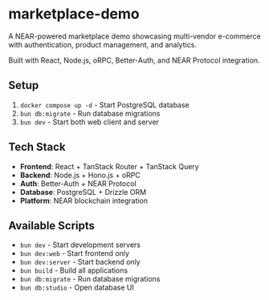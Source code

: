 # marketplace-demo

A NEAR-powered marketplace demo showcasing multi-vendor e-commerce with authentication, product management, and analytics.

Built with React, Node.js, oRPC, Better-Auth, and NEAR Protocol integration.

## Setup

1. `docker compose up -d` - Start PostgreSQL database
2. `bun db:migrate` - Run database migrations
3. `bun dev` - Start both web client and server

## Tech Stack

- **Frontend**: React + TanStack Router + TanStack Query
- **Backend**: Node.js + Hono.js + oRPC
- **Auth**: Better-Auth + NEAR Protocol
- **Database**: PostgreSQL + Drizzle ORM
- **Platform**: NEAR blockchain integration

## Available Scripts

- `bun dev` - Start development servers
- `bun dev:web` - Start frontend only
- `bun dev:server` - Start backend only
- `bun build` - Build all applications
- `bun db:migrate` - Run database migrations
- `bun db:studio` - Open database UI
